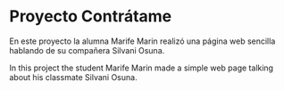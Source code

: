 # Proyecto Contrátame

En este proyecto la alumna Marife Marin realizó una página web sencilla hablando de su compañera Silvani Osuna.

In this project the student Marife Marin made a simple web page talking about his classmate Silvani Osuna.

